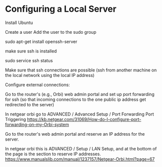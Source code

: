Configuring a Local Server
==========================

Install Ubuntu

Create a user
Add the user to the sudo group

sudo apt-get install openssh-server

make sure ssh is installed

sudo service ssh status

Make sure that ssh connections are possible (ssh from another machine on the local network using the local IP address)

Configure external connections:

Go to the router's (e.g., Orbi) web admin portal and set up port forwarding for ssh (so that incoming connections to the one public ip 
address get redirected to the server)

In netgear orbi go to ADVANCED / Advanced Setup / Port Forwarding Port Triggering
<https://kb.netgear.com/31069/How-do-I-configure-port-forwarding-on-my-Orbi-system>

Go to the router's web admin portal and reserve an IP address for the server.

In netgear orbi this is ADVANCED / Setup / LAN Setup, and at the bottom of the page is the section to reserve IP addresses.
<https://www.manualslib.com/manual/1237157/Netgear-Orbi.html?page=67>
